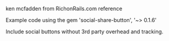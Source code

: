 ken mcfadden from RichonRails.com reference

Example code using the gem 'social-share-button', '~> 0.1.6'

Include social buttons without 3rd party overhead and tracking.